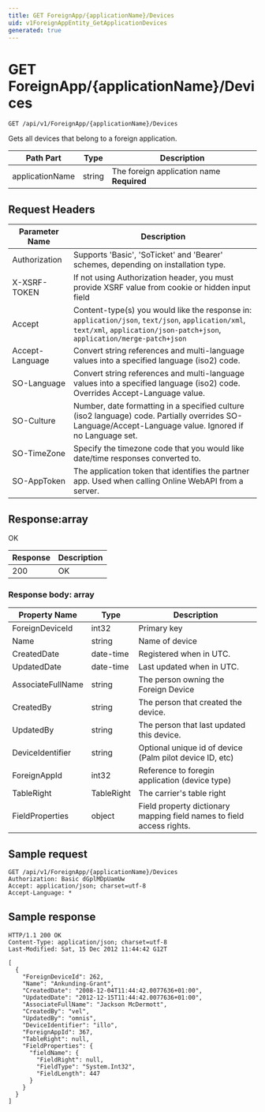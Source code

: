 ```yaml
---
title: GET ForeignApp/{applicationName}/Devices
uid: v1ForeignAppEntity_GetApplicationDevices
generated: true
---
```


# GET ForeignApp/{applicationName}/Devices

```http
GET /api/v1/ForeignApp/{applicationName}/Devices
```

Gets all devices that belong to a foreign application.






| Path Part | Type | Description |
|-----------|------|-------------|
| applicationName | string | The foreign application name **Required** |



## Request Headers

| Parameter Name | Description |
|----------------|-------------|
| Authorization  | Supports 'Basic', 'SoTicket' and 'Bearer' schemes, depending on installation type. |
| X-XSRF-TOKEN   | If not using Authorization header, you must provide XSRF value from cookie or hidden input field |
| Accept         | Content-type(s) you would like the response in: `application/json`, `text/json`, `application/xml`, `text/xml`, `application/json-patch+json`, `application/merge-patch+json` |
| Accept-Language | Convert string references and multi-language values into a specified language (iso2) code. |
| SO-Language | Convert string references and multi-language values into a specified language (iso2) code. Overrides Accept-Language value. |
| SO-Culture | Number, date formatting in a specified culture (iso2 language) code. Partially overrides SO-Language/Accept-Language value. Ignored if no Language set. |
| SO-TimeZone | Specify the timezone code that you would like date/time responses converted to. |
| SO-AppToken | The application token that identifies the partner app. Used when calling Online WebAPI from a server. |


## Response:array

OK

| Response | Description |
|----------------|-------------|
| 200 | OK |

### Response body: array

| Property Name | Type |  Description |
|----------------|------|--------------|
| ForeignDeviceId | int32 | Primary key |
| Name | string | Name of device |
| CreatedDate | date-time | Registered when  in UTC. |
| UpdatedDate | date-time | Last updated when  in UTC. |
| AssociateFullName | string | The person owning the Foreign Device |
| CreatedBy | string | The person that created the device. |
| UpdatedBy | string | The person that last updated this device. |
| DeviceIdentifier | string | Optional unique id of device (Palm pilot device ID, etc) |
| ForeignAppId | int32 | Reference to foregin application (device type) |
| TableRight | TableRight | The carrier's table right |
| FieldProperties | object | Field property dictionary mapping field names to field access rights. |

## Sample request

```http!
GET /api/v1/ForeignApp/{applicationName}/Devices
Authorization: Basic dGplMDpUamUw
Accept: application/json; charset=utf-8
Accept-Language: *
```

## Sample response

```http_
HTTP/1.1 200 OK
Content-Type: application/json; charset=utf-8
Last-Modified: Sat, 15 Dec 2012 11:44:42 G12T

[
  {
    "ForeignDeviceId": 262,
    "Name": "Ankunding-Grant",
    "CreatedDate": "2008-12-04T11:44:42.0077636+01:00",
    "UpdatedDate": "2012-12-15T11:44:42.0077636+01:00",
    "AssociateFullName": "Jackson McDermott",
    "CreatedBy": "vel",
    "UpdatedBy": "omnis",
    "DeviceIdentifier": "illo",
    "ForeignAppId": 367,
    "TableRight": null,
    "FieldProperties": {
      "fieldName": {
        "FieldRight": null,
        "FieldType": "System.Int32",
        "FieldLength": 447
      }
    }
  }
]
```